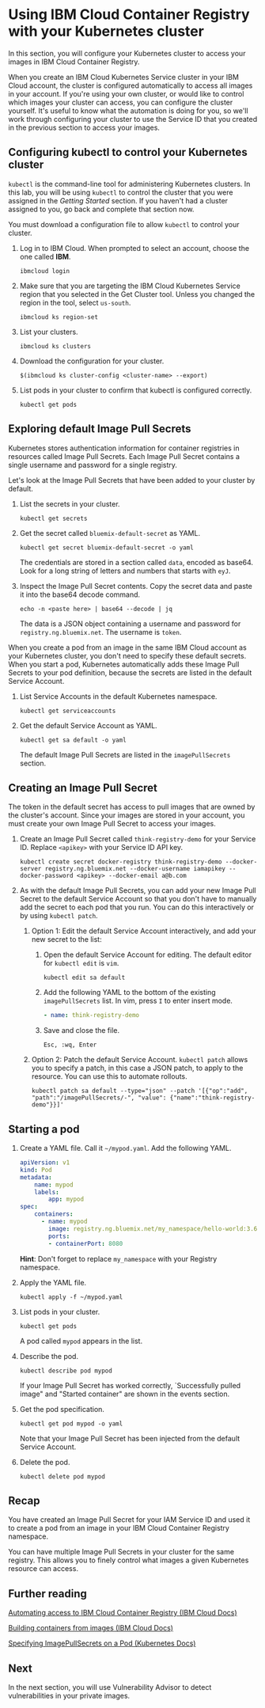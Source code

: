 # Using IBM Cloud Container Registry with your Kubernetes cluster

In this section, you will configure your Kubernetes cluster to access your images in IBM Cloud Container Registry.

When you create an IBM Cloud Kubernetes Service cluster in your IBM Cloud account, the cluster is configured automatically to access all images in your account. If you're using your own cluster, or would like to control which images your cluster can access, you can configure the cluster yourself. It's useful to know what the automation is doing for you, so we'll work through configuring your cluster to use the Service ID that you created in the previous section to access your images.

## Configuring kubectl to control your Kubernetes cluster

`kubectl` is the command-line tool for administering Kubernetes clusters. In this lab, you will be using `kubectl` to control the cluster that you were assigned in the _Getting Started_ section. If you haven't had a cluster assigned to you, go back and complete that section now.

You must download a configuration file to allow `kubectl` to control your cluster.

1. Log in to IBM Cloud. When prompted to select an account, choose the one called **IBM**.

    `ibmcloud login`

2. Make sure that you are targeting the IBM Cloud Kubernetes Service region that you selected in the Get Cluster tool. Unless you changed the region in the tool, select `us-south`.

    `ibmcloud ks region-set`

3. List your clusters.

    `ibmcloud ks clusters`

4. Download the configuration for your cluster.

    `$(ibmcloud ks cluster-config <cluster-name> --export)`

5. List pods in your cluster to confirm that kubectl is configured correctly.

    `kubectl get pods`

## Exploring default Image Pull Secrets

Kubernetes stores authentication information for container registries in resources called Image Pull Secrets. Each Image Pull Secret contains a single username and password for a single registry.

Let's look at the Image Pull Secrets that have been added to your cluster by default.

1. List the secrets in your cluster.

    `kubectl get secrets`

2. Get the secret called `bluemix-default-secret` as YAML.

    `kubectl get secret bluemix-default-secret -o yaml`

    The credentials are stored in a section called `data`, encoded as base64. Look for a long string of letters and numbers that starts with `eyJ`.

3. Inspect the Image Pull Secret contents. Copy the secret data and paste it into the base64 decode command.

    `echo -n <paste here> | base64 --decode | jq`

    The data is a JSON object containing a username and password for `registry.ng.bluemix.net`. The username is `token`.

When you create a pod from an image in the same IBM Cloud account as your Kubernetes cluster, you don't need to specify these default secrets. When you start a pod, Kubernetes automatically adds these Image Pull Secrets to your pod definition, because the secrets are listed in the default Service Account.

1. List Service Accounts in the default Kubernetes namespace.

    `kubectl get serviceaccounts`

2. Get the default Service Account as YAML.

    `kubectl get sa default -o yaml`

    The default Image Pull Secrets are listed in the `imagePullSecrets` section.

## Creating an Image Pull Secret

The token in the default secret has access to pull images that are owned by the cluster's account. Since your images are stored in your account, you must create your own Image Pull Secret to access your images.

1. Create an Image Pull Secret called `think-registry-demo` for your Service ID. Replace `<apikey>` with your Service ID API key.

    `kubectl create secret docker-registry think-registry-demo --docker-server registry.ng.bluemix.net --docker-username iamapikey --docker-password <apikey> --docker-email a@b.com`

2. As with the default Image Pull Secrets, you can add your new Image Pull Secret to the default Service Account so that you don't have to manually add the secret to each pod that you run. You can do this interactively or by using `kubectl patch`.

    1. Option 1: Edit the default Service Account interactively, and add your new secret to the list:

        1. Open the default Service Account for editing. The default editor for `kubectl edit` is `vim`.

            `kubectl edit sa default`

        2. Add the following YAML to the bottom of the existing `imagePullSecrets` list. In vim, press `I` to enter insert mode.

            ```yaml
            - name: think-registry-demo
            ```

        3. Save and close the file.

            `Esc, :wq, Enter`

    2. Option 2: Patch the default Service Account. `kubectl patch` allows you to specify a patch, in this case a JSON patch, to apply to the resource. You can use this to automate rollouts.

        `kubectl patch sa default --type="json" --patch '[{"op":"add", "path":"/imagePullSecrets/-", "value": {"name":"think-registry-demo"}}]'`

## Starting a pod

1. Create a YAML file. Call it `~/mypod.yaml`. Add the following YAML.

    ```yaml
    apiVersion: v1
    kind: Pod
    metadata:
        name: mypod
        labels:
            app: mypod
    spec:
        containers:
          - name: mypod
            image: registry.ng.bluemix.net/my_namespace/hello-world:3.6
            ports:
            - containerPort: 8080
    ```

    **Hint**: Don't forget to replace `my_namespace` with your Registry namespace.

2. Apply the YAML file.

    `kubectl apply -f ~/mypod.yaml`

3. List pods in your cluster.

    `kubectl get pods`

    A pod called `mypod` appears in the list.

4. Describe the pod.

    `kubectl describe pod mypod`

    If your Image Pull Secret has worked correctly, `Successfully pulled image" and "Started container" are shown in the events section.

5. Get the pod specification.

    `kubectl get pod mypod -o yaml`

    Note that your Image Pull Secret has been injected from the default Service Account.

6. Delete the pod.

    `kubectl delete pod mypod`

## Recap

You have created an Image Pull Secret for your IAM Service ID and used it to create a pod from an image in your IBM Cloud Container Registry namespace.

You can have multiple Image Pull Secrets in your cluster for the same registry. This allows you to finely control what images a given Kubernetes resource can access.

## Further reading

[Automating access to IBM Cloud Container Registry (IBM Cloud Docs)](https://console.bluemix.net/docs/services/Registry/registry_tokens.html#registry_access)

[Building containers from images (IBM Cloud Docs)](https://console.bluemix.net/docs/containers/cs_images.html#images)

[Specifying ImagePullSecrets on a Pod (Kubernetes Docs)](https://kubernetes.io/docs/concepts/containers/images/#specifying-imagepullsecrets-on-a-pod)

## Next

In the next section, you will use Vulnerability Advisor to detect vulnerabilities in your private images.
